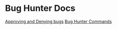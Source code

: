 # Bug Hunter Docs
[Approving and Denying bugs](bugs/bug-hunter/approve-deny)
[Bug Hunter Commands](bugs/bug-hunter/commands)
